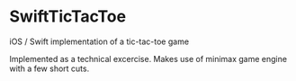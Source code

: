 # SwiftTicTacToe
iOS / Swift implementation of a tic-tac-toe game

Implemented as a technical excercise.  Makes use of minimax game engine with a few short cuts.  
